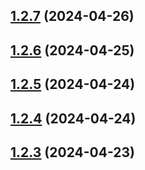 ## [1.2.7](https://github.com/WorthyD/destiny-clan-dashboard/compare/1.2.6...1.2.7) (2024-04-26)



## [1.2.6](https://github.com/WorthyD/destiny-clan-dashboard/compare/1.2.5...1.2.6) (2024-04-25)



## [1.2.5](https://github.com/WorthyD/destiny-clan-dashboard/compare/1.2.4...1.2.5) (2024-04-24)



## [1.2.4](https://github.com/WorthyD/destiny-clan-dashboard/compare/1.2.3...1.2.4) (2024-04-24)



## [1.2.3](https://github.com/WorthyD/destiny-clan-dashboard/compare/1.2.2...1.2.3) (2024-04-23)



